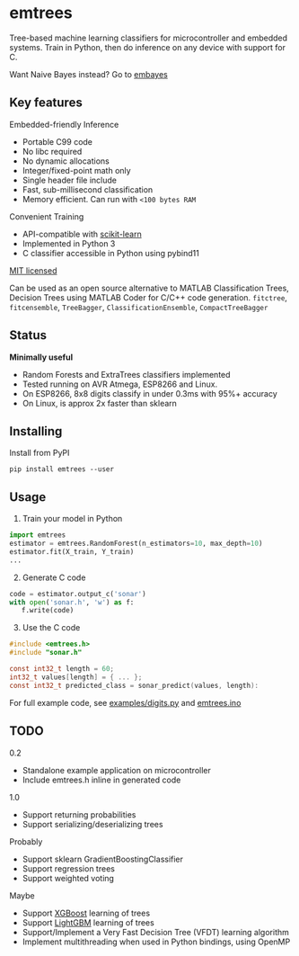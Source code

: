 
# emtrees
Tree-based machine learning classifiers for microcontroller and embedded systems.
Train in Python, then do inference on any device with support for C.

Want Naive Bayes instead? Go to [embayes](https://github.com/jonnor/embayes)

## Key features

Embedded-friendly Inference

* Portable C99 code
* No libc required
* No dynamic allocations
* Integer/fixed-point math only
* Single header file include
* Fast, sub-millisecond classification
* Memory efficient. Can run with `<100 bytes RAM`

Convenient Training

* API-compatible with [scikit-learn](http://scikit-learn.org)
* Implemented in Python 3
* C classifier accessible in Python using pybind11

[MIT licensed](./LICENSE.md)

Can be used as an open source alternative to MATLAB Classification Trees,
Decision Trees using MATLAB Coder for C/C++ code generation.
`fitctree`, `fitcensemble`, `TreeBagger`, `ClassificationEnsemble`, `CompactTreeBagger`

## Status
**Minimally useful**

* Random Forests and ExtraTrees classifiers implemented
* Tested running on AVR Atmega, ESP8266 and Linux.
* On ESP8266, 8x8 digits classify in under 0.3ms with 95%+ accuracy
* On Linux, is approx 2x faster than sklearn

## Installing

Install from PyPI

    pip install emtrees --user

## Usage

1. Train your model in Python

```python
import emtrees
estimator = emtrees.RandomForest(n_estimators=10, max_depth=10)
estimator.fit(X_train, Y_train)
...
```

2. Generate C code
```python
code = estimator.output_c('sonar')
with open('sonar.h', 'w') as f:
   f.write(code)
```

3. Use the C code

```c
#include <emtrees.h>
#include "sonar.h"

const int32_t length = 60;
int32_t values[length] = { ... };
const int32_t predicted_class = sonar_predict(values, length):
```

For full example code, see [examples/digits.py](./examples/digits.py)
and [emtrees.ino](./emtrees.ino)

## TODO

0.2

* Standalone example application on microcontroller
* Include emtrees.h inline in generated code

1.0

* Support returning probabilities
* Support serializing/deserializing trees

Probably

* Support sklearn GradientBoostingClassifier
* Support regression trees
* Support weighted voting

Maybe

* Support [XGBoost](https://github.com/dmlc/xgboost) learning of trees
* Support [LightGBM](https://github.com/Microsoft/LightGBM) learning of trees
* Support/Implement a Very Fast Decision Tree (VFDT) learning algorithm
* Implement multithreading when used in Python bindings, using OpenMP

